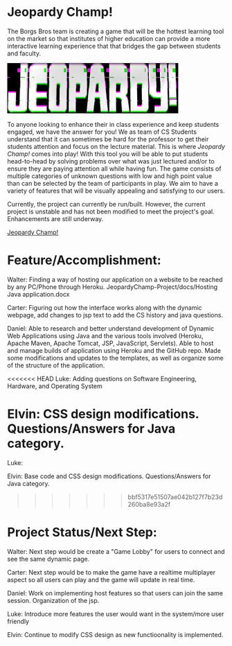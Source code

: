 # Jeopardy Champ! 

The Borgs Bros team is creating a game that will be the hottest learning tool on the market so that institutes of higher education can provide a more interactive learning experience that that bridges the gap between students and faculty.

![Logo](https://github.com/cs3398-borgs-bros/JeopardyChamp-Project/blob/master/download.png)

To anyone looking to enhance their in class experience and keep students engaged, we have the answer for you! We as team of CS Students understand that it can sometimes be hard for the professor to get their students attention and focus on the lecture material. This is where *Jeopardy Champ!* comes into play! With this tool you will be able to put students head-to-head by solving problems over what was just lectured and/or to ensure they are paying attention all while having fun. The game consists of multiple categories of unknown questions with low and high point value than can be selected by the team of participants in play. We aim to have a variety of features that will be visually appealing and satisfying to our users.

Currently, the project can currently be run/built. However, the current project is unstable and has not been modified to meet the project's goal. Enhancements are still underway.

[Jeopardy Champ!](https://jeopardy-champ.herokuapp.com/)

# Feature/Accomplishment:
Walter: Finding a way of hosting our application on a website to be reached by any PC/Phone through Heroku. JeopardyChamp-Project/docs/Hosting Java application.docx

Carter: Figuring out how the interface works along with the dynamic webpage, add changes to jsp text to add the CS history and java
questions. 

Daniel: Able to research and better understand development of Dynamic Web Applications using Java and the various tools involved (Heroku, Apache Maven, Apache Tomcat, JSP, JavaScript, Servlets). Able to host and manage builds of application using Heroku and the GitHub repo. Made some modifications and updates to the templates, as well as organize some of the structure of the application.

<<<<<<< HEAD
Luke: Adding questions on Software Engineering, Hardware, and Operating System

Elvin: CSS design modifications. Questions/Answers for Java category.
=======
Luke:

Elvin: Base code and CSS design modifications. Questions/Answers for Java category.
>>>>>>> bbf5317e51507ae042b127f7b23d260ba8e93a2f

# Project Status/Next Step:
Walter: Next step would be create a "Game Lobby" for users to connect and see the same dynamic page.

Carter: Next step would be to make the game have a realtime multiplayer aspect so all users can play and the game will update in real time. 

Daniel: Work on implementing host features so that users can join the same session. Organization of the jsp.

Luke: Introduce more features the user would want in the system/more user friendly

Elvin: Continue to modify CSS design as new functioonality is implemented.


